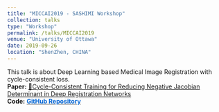 ```yaml
---
title: "MICCAI2019 - SASHIMI Workshop"
collection: talks
type: "Workshop"
permalink: /talks/MICCAI2019
venue: "University of Ottawa"
date: 2019-09-26
location: "ShenZhen, CHINA"
---
```


This talk is about Deep Learning based Medical Image Registration with cycle-consistent loss.  
 **Paper:** [📄Cycle-Consistent Training for Reducing Negative Jacobian Determinant in Deep Registration Networks](https://link.springer.com/chapter/10.1007/978-3-030-32778-1_13)  
**Code:** [<span style="color:#0366d6;font-weight:bold;">GitHub Repository</span>](https://github.com/dykuang/Medical-image-registration)